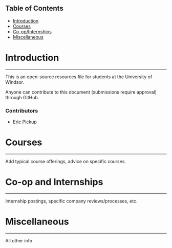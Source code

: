 Table of Contents
-----------------

- [Introduction](#introduction)
- [Courses](#courses)
- [Co-op/Internships](#co-op-and-internships)
- [Miscellaneous](#miscellaneous)

# Introduction
------------


This is an open-source resources file for students at the University of Windsor.

Anyone can contribute to this document (submissions require approval) through GitHub.

### Contributors

- [Eric Pickup](http://pickuperic.com)


# Courses
------------


Add typical course offerings, advice on specific courses.


# Co-op and Internships
------------


Internship postings, specific company reviews/processes, etc.


# Miscellaneous
------------


All other info

